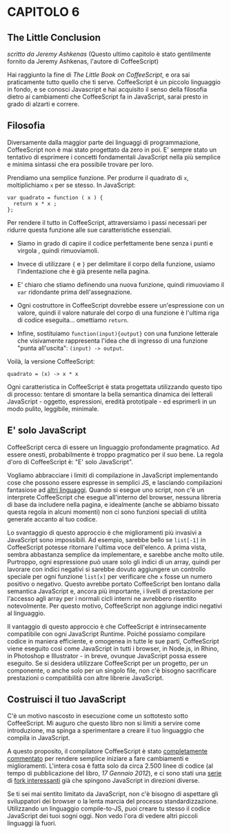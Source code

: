 # CAPITOLO 6 #
## The Little Conclusion ##

*scritto da Jeremy Ashkenas*
(Questo ultimo capitolo è stato gentilmente fornito da Jeremy Ashkenas, l'autore di CoffeeScript)

Hai raggiunto la fine di *The Little Book on CoffeeScript*, e ora sai praticamente tutto quello che ti serve. CoffeeScript è un piccolo linguaggio in fondo, e se conosci
Javascript e hai acquisito il senso della filosofia dietro ai cambiamenti che CoffeeScript
fa in JavaScript, sarai presto in grado di alzarti e correre.

## Filosofia ##

Diversamente dalla maggior parte dei linguaggi di programmazione, CoffeeScript non è mai stato progettato da zero in poi. E' sempre stato un tentativo di esprimere i concetti fondamentali JavaScript nella più semplice e minima sintassi che era possibile trovare per loro.

Prendiamo una semplice funzione. Per produrre il quadrato di `x`, moltiplichiamo `x` per se stesso. In JavaScript:

	var quadrato = function ( x ) {
	  return x * x ;
	};

Per rendere il tutto in CoffeeScript, attraversiamo i passi necessari per ridurre questa funzione alle sue caratteristiche essenziali.

- Siamo in grado di capire il codice perfettamente bene senza i punti e virgola , quindi rimuoviamoli.

- Invece di utilizzare `{` e `}` per delimitare il corpo della funzione, usiamo l'indentazione che è già presente nella pagina.

- E' chiaro che stiamo definendo una nuova funzione, quindi rimuoviamo il `var` ridondante prima dell'assegnazione.

- Ogni costruttore in CoffeeScript dovrebbe essere un'espressione con un valore, quindi il valore naturale del corpo di una funzione è l'ultima riga di codice eseguita... omettiamo `return`.

- Infine, sostituiamo `function(input){output}` con una funzione letterale che visivamente rappresenta l'idea che di ingresso di una funzione "punta all'uscita": `(input) -> output`.

Voilà, la versione CoffeeScript:

	quadrato = (x) -> x * x

Ogni caratteristica in CoffeeScript è stata progettata utilizzando questo tipo di processo: tentare di smontare la bella semantica dinamica dei letterali JavaScript - oggetto, espressioni, eredità prototipale - ed esprimerli in un modo pulito, leggibile, minimale.

## E' solo JavaScript ##

CoffeeScript cerca di essere un linguaggio profondamente pragmatico. Ad essere onesti, probabilmente è troppo pragmatico per il suo bene. La regola d'oro di CoffeeScript è: "E' solo JavaScript".

Vogliamo abbracciare i limiti di compilazione in JavaScript implementando cose che possono essere espresse in semplici JS, e lasciando compilazioni fantasiose ad [altri linguaggi](https://github.com/jashkenas/coffee-script/wiki/List-of-languages-that-compile-to-JS "Altri Linguaggi"). Quando si esegue uno script, non c'è un interprete CoffeeScript che esegue all'interno del browser, nessuna libreria di base da includere nella pagina, e idealmente (anche se abbiamo bissato questa regola in alcuni momenti) non ci sono funzioni speciali di utilità generate accanto al tuo codice.

Lo svantaggio di questo approccio è che miglioramenti più invasivi a JavaScript sono impossibili. Ad esempio, sarebbe bello se  `list[-1]` in CoffeeScript potesse ritornare l'ultima voce dell'elenco. A prima vista, sembra abbastanza semplice da implementare, e sarebbe anche molto utile. Purtroppo, ogni espressione può usare solo gli indici di un array, quindi per lavorare con indici negativi si sarebbe dovuto aggiungere un controllo speciale per ogni funzione `list[x]` per verificare che `x` fosse un numero positivo o negativo. Questo avrebbe portato CoffeeScript ben lontano dalla semantica JavaScript e, ancora più importante, i livelli di prestazione per l'accesso agli array per i normali cicli interni ne avrebbero risentito notevolmente. Per questo motivo, CoffeeScript non aggiunge indici negativi al linguaggio.

Il vantaggio di questo approccio è che CoffeeScript è intrinsecamente compatibile con ogni JavaScript Runtime. Poiché possiamo compilare codice in maniera efficiente, e omogenea in tutte le sue parti, CoffeeScript viene eseguito così come JavaScript in tutti i browser, in Node.js, in Rhino, in Photoshop e Illustrator - in breve, ovunque JavaScript possa essere eseguito. Se si desidera utilizzare CoffeeScript per un progetto, per un componente, o anche solo per un singolo file, non c'è bisogno sacrificare prestazioni o compatibilità con altre librerie JavaScript.

## Costruisci il tuo JavaScript ##

C'è un motivo nascosto in esecuzione come un sottotesto sotto CoffeeScript. Mi auguro che questo libro non si limiti a servire come introduzione, ma spinga a sperimentare
a creare il tuo linguaggio che compila in JavaScript.

A questo proposito, il compilatore CoffeeScript è stato [completamente commentato](http://coffeescript.org/documentation/docs/grammar.html "Completamente Commentato") per rendere semplice iniziare a fare cambiamenti e miglioramenti. L'intera cosa è fatta solo da circa 2.500 linee di codice (al tempo di pubblicazione del libro, *17 Gennaio 2012*), e ci sono stati una [serie](https://github.com/satyr/coco "Fork") di [fork interessanti](http://weepy.github.com/kaffeine/) già che spingono JavaScript in direzioni diverse.

Se ti sei mai sentito limitato da JavaScript, non c'è bisogno di aspettare gli sviluppatori dei browser o la lenta marcia del processo standardizzazione. Utilizzando un linguaggio compile-to-JS, puoi creare tu stesso il codice JavaScript dei tuoi sogni oggi. Non vedo l'ora di vedere altri piccoli linguaggi là fuori.

